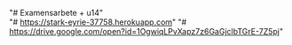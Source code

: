 "# Examensarbete + u14"  
"# https://stark-eyrie-37758.herokuapp.com"
"# https://drive.google.com/open?id=1OgwiqLPvXapz7z6GaGjclbTGrE-7Z5pj"
